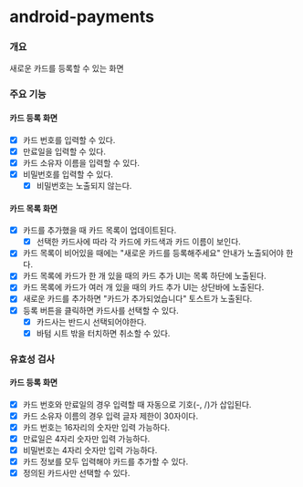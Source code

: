 # android-payments

### 개요

새로운 카드를 등록할 수 있는 화면

### 주요 기능

#### 카드 등록 화면

- [x] 카드 번호를 입력할 수 있다.
- [x] 만료일을 입력할 수 있다.
- [x] 카드 소유자 이름을 입력할 수 있다.
- [x] 비밀번호를 입력할 수 있다.
    - [x] 비밀번호는 노출되지 않는다.

#### 카드 목록 화면

- [x] 카드를 추가했을 때 카드 목록이 업데이트된다.
    - [x] 선택한 카드사에 따라 각 카드에 카드색과 카드 이름이 보인다.
- [x] 카드 목록이 비어있을 때에는 "새로운 카드를 등록해주세요" 안내가 노출되어야 한다.
- [x] 카드 목록에 카드가 한 개 있을 때의 카드 추가 UI는 목록 하단에 노출된다.
- [x] 카드 목록에 카드가 여러 개 있을 때의 카드 추가 UI는 상단바에 노출된다.
- [x] 새로운 카드를 추가하면 "카드가 추가되었습니다" 토스트가 노출된다.
- [x] 등록 버튼을 클릭하면 카드사를 선택할 수 있다.
    - [x] 카드사는 반드시 선택되어야한다.
    - [x] 바텀 시트 밖을 터치하면 취소할 수 있다.

### 유효성 검사

#### 카드 등록 화면

- [x] 카드 번호와 만료일의 경우 입력할 때 자동으로 기호(-, /)가 삽입된다.
- [x] 카드 소유자 이름의 경우 입력 글자 제한이 30자이다.
- [x] 카드 번호는 16자리의 숫자만 입력 가능하다.
- [x] 만료일은 4자리 숫자만 입력 가능하다.
- [x] 비밀번호는 4자리 숫자만 입력 가능하다.
- [x] 카드 정보를 모두 입력해야 카드를 추가할 수 있다.
- [x] 정의된 카드사만 선택할 수 있다.
